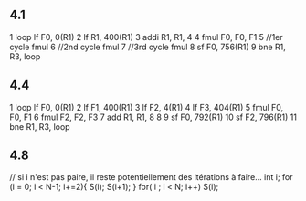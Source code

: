 ## 4.1

1		loop	lf F0, 0(R1)
2				lf R1, 400(R1)
3				addi R1, R1, 4
4				fmul F0, F0, F1
5									//1er cycle fmul
6									//2nd cycle fmul
7								//3rd cycle fmul
8				sf F0, 756(R1)
9				bne R1, R3, loop


## 4.4


1		loop 	lf F0, 0(R1)
2				lf F1, 400(R1)
3				lf F2, 4(R1)
4				lf F3, 404(R1)
5				fmul F0, F0, F1 
6				fmul F2, F2, F3
7				add R1, R1, 8
8
9				sf F0, 792(R1)
10				sf F2, 796(R1)
11				bne R1, R3, loop



## 4.8


// si i n'est pas paire, il reste potentiellement des itérations à faire...
int i;
for (i = 0; i < N-1; i+=2){
	S(i);
	S(i+1);
}
for( i ; i < N; i++)
	S(i);